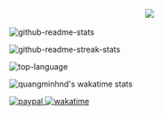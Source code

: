 <p align="center">
  <img src="https://1.bp.blogspot.com/-lKJKpqe85y4/XVVYr9-WHRI/AAAAAAAAB9M/-h245-Fg-nYbZqvO0RV0tlfhxQ8sqvEawCLcBGAs/s1600/Sampler.gif">
</p>
<!-- ![dino](./img/dino.gif) -->
<!--
# Hi 👋, I'm Quang Minh
### A Freelancer developer from VietNam

![view counter](https://komarev.com/ghpvc/?username=quangminhnd&label=Profile%20views&color=0e75b6&style=flat-square)

- 🔭 I’m currently working on **something awsome 🥰**

- 🌱 I’m currently learning **NodeJS 😎**

- 💬 Ask me about **anything 🤣**

- 📫 How to reach me **zemorts@gmail.com**

![](https://hit.yhype.me/github/profile?user_id=76775477)

## Connect with me 👀
<p align="left">
<a href="#" target="blank"><img align="center" src="https://cdn.jsdelivr.net/npm/simple-icons@3.0.1/icons/codepen.svg" alt="hoanghien0410" height="30" width="40" /></a>
<a href="#" target="blank"><img align="center" src="https://cdn.jsdelivr.net/npm/simple-icons@3.0.1/icons/linkedin.svg" alt="hoang-tran-69731113a" height="30" width="40" /></a>
<a href="#" target="blank"><img align="center" src="https://cdn.jsdelivr.net/npm/simple-icons@3.0.1/icons/stackoverflow.svg" alt="11898496" height="30" width="40" /></a>
<a href="#" target="blank"><img align="center" src="https://cdn.jsdelivr.net/npm/simple-icons@3.0.1/icons/facebook.svg" alt="99.hoangtran" height="30" width="40" /></a>
</p

<a href="https://fb.com/minhqund" target="blank"><img align="center" src="https://img.shields.io/badge/Facebook-1877F2?style=for-the-badge&logo=facebook&logoColor=white" alt="facebook"/></a>
<a href="https://linkedin.com/in/minhqnd" target="blank"><img align="center" src="https://img.shields.io/badge/LinkedIn-0077B5?style=for-the-badge&logo=linkedin&logoColor=white" alt="linkedin"/></a>
>-->

## Languages and Tools 🛠
<a href="https://www.w3schools.com/cpp/" target="_blank"> <img src="https://raw.githubusercontent.com/devicons/devicon/master/icons/cplusplus/cplusplus-original.svg" alt="cplusplus" width="40" height="40"/> </a> <a href="https://www.w3schools.com/cs/" target="_blank"> <img src="https://raw.githubusercontent.com/devicons/devicon/master/icons/csharp/csharp-original.svg" alt="csharp" width="40" height="40"/> </a> <a href="https://www.w3schools.com/css/" target="_blank"> <img src="https://raw.githubusercontent.com/devicons/devicon/master/icons/css3/css3-original-wordmark.svg" alt="css3" width="40" height="40"/> </a> </a> <a href="https://firebase.google.com/" target="_blank"> <img src="https://www.vectorlogo.zone/logos/firebase/firebase-icon.svg" alt="firebase" width="40" height="40"/> </a> <a href="https://www.w3.org/html/" target="_blank"> <img src="https://raw.githubusercontent.com/devicons/devicon/master/icons/html5/html5-original-wordmark.svg" alt="html5" width="40" height="40"/> </a> <a href="https://developer.mozilla.org/en-US/docs/Web/JavaScript" target="_blank"> <img src="https://raw.githubusercontent.com/devicons/devicon/master/icons/javascript/javascript-original.svg" alt="javascript" width="40" height="40"/> </a> <a href="https://www.python.org" target="_blank"> <img src="https://raw.githubusercontent.com/devicons/devicon/master/icons/python/python-original.svg" alt="python" width="40" height="40"/>
## GitHub Stats 📈

<!--<p align="center"> <a href="https://github.com/ryo-ma/github-profile-trophy"><img src="https://github-profile-trophy.vercel.app/?username=quangminhnd" alt="quangminhnd" /></a> </p>-->

![github-readme-stats](https://github-readme-stats.vercel.app/api?username=minhqnd&count_private=true&show_icons=true&include_all_commits=true&theme=react)
  
![github-readme-streak-stats](https://github-readme-streak-stats.herokuapp.com/?user=minhqnd&theme=react)

![top-language](https://github-readme-stats.vercel.app/api/top-langs?username=minhqnd&count_private=true&show_icons=true&locale=en&layout=compact&theme=react)
  
![quangminhnd's wakatime stats](https://github-readme-stats.vercel.app/api/wakatime?username=minhqnd&layuout=compact&theme=react)

<a href="https://www.paypal.me/quangminh06"><img src="https://img.shields.io/badge/support-PayPal-blue?logo=PayPal&style=flat-square&label=Donate" alt="paypal"/>
</a>
[![wakatime](https://wakatime.com/badge/user/9f4900c0-ca57-44b5-a4dc-6545ae68a5c9.svg)](https://wakatime.com/@9f4900c0-ca57-44b5-a4dc-6545ae68a5c9?style=social)

